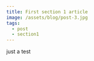 ```yaml
---
title: First section 1 article
image: /assets/blog/post-3.jpg
tags:
  - post
  - section1
---
```

just a test